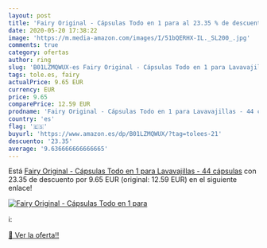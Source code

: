```yaml
---
layout: post
title: 'Fairy Original - Cápsulas Todo en 1 para al 23.35 % de descuento'
date: 2020-05-20 17:38:22
image: 'https://m.media-amazon.com/images/I/51bQERHX-IL._SL200_.jpg'
comments: true
category: ofertas
author: ring
slug: 'B01LZMQWUX-es Fairy Original - Cápsulas Todo en 1 para Lavavajillas - 44...'
tags: tole.es, fairy
actualPrice: 9.65 EUR
currency: EUR
price: 9.65
comparePrice: 12.59 EUR
prodname: 'Fairy Original - Cápsulas Todo en 1 para Lavavajillas - 44 cápsulas'
country: 'es'
flag: '🇪🇸'
buyurl: 'https://www.amazon.es/dp/B01LZMQWUX/?tag=tolees-21'
descuento: '23.35'
average: '9.636666666666665'
---
```


Está [Fairy Original - Cápsulas Todo en 1 para Lavavajillas - 44 cápsulas](https://www.amazon.es/dp/B01LZMQWUX/?tag=tolees-21) con 23.35 de descuento por 9.65 EUR (original: 12.59 EUR) en el siguiente enlace!

[![Fairy Original - Cápsulas Todo en 1 para](https://m.media-amazon.com/images/I/51bQERHX-IL._SL200_.jpg)](https://www.amazon.es/dp/B01LZMQWUX/?tag=tolees-21)

ℹ️:


[🛒 Ver la oferta!!](https://www.amazon.es/dp/B01LZMQWUX/?tag=tolees-21)
